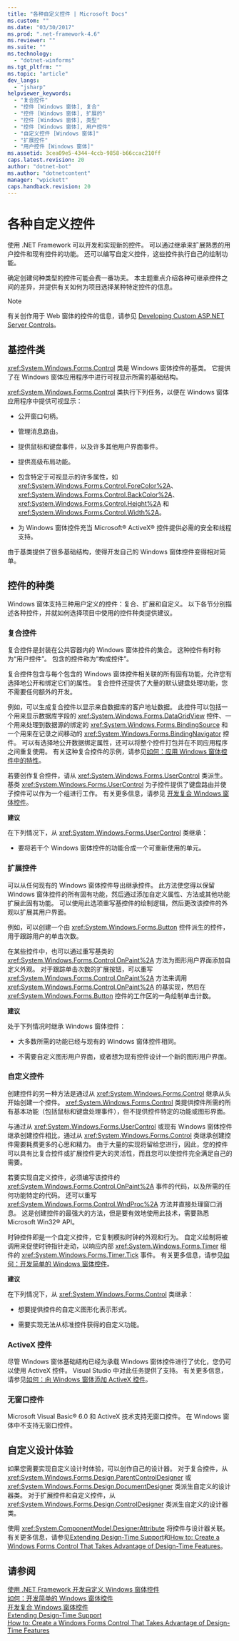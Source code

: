 ```yaml
---
title: "各种自定义控件 | Microsoft Docs"
ms.custom: ""
ms.date: "03/30/2017"
ms.prod: ".net-framework-4.6"
ms.reviewer: ""
ms.suite: ""
ms.technology: 
  - "dotnet-winforms"
ms.tgt_pltfrm: ""
ms.topic: "article"
dev_langs: 
  - "jsharp"
helpviewer_keywords: 
  - "复合控件"
  - "控件 [Windows 窗体], 复合"
  - "控件 [Windows 窗体], 扩展的"
  - "控件 [Windows 窗体], 类型"
  - "控件 [Windows 窗体], 用户控件"
  - "自定义控件 [Windows 窗体]"
  - "扩展控件"
  - "用户控件 [Windows 窗体]"
ms.assetid: 3cea09e5-4344-4ccb-9858-b66ccac210ff
caps.latest.revision: 20
author: "dotnet-bot"
ms.author: "dotnetcontent"
manager: "wpickett"
caps.handback.revision: 20
---
```

# 各种自定义控件
使用 .NET Framework 可以开发和实现新的控件。  可以通过继承来扩展熟悉的用户控件和现有控件的功能。  还可以编写自定义控件，这些控件执行自己的绘制功能。  
  
 确定创建何种类型的控件可能会费一番功夫。  本主题重点介绍各种可继承控件之间的差异，并提供有关如何为项目选择某种特定控件的信息。  
  
> [!NOTE]
>  有关创作用于 Web 窗体的控件的信息，请参见 [Developing Custom ASP.NET Server Controls](../Topic/Developing%20Custom%20ASP.NET%20Server%20Controls.md)。  
  
## 基控件类  
 <xref:System.Windows.Forms.Control> 类是 Windows 窗体控件的基类。  它提供了在 Windows 窗体应用程序中进行可视显示所需的基础结构。  
  
 <xref:System.Windows.Forms.Control> 类执行下列任务，以便在 Windows 窗体应用程序中提供可视显示：  
  
-   公开窗口句柄。  
  
-   管理消息路由。  
  
-   提供鼠标和键盘事件，以及许多其他用户界面事件。  
  
-   提供高级布局功能。  
  
-   包含特定于可视显示的许多属性，如 <xref:System.Windows.Forms.Control.ForeColor%2A>、<xref:System.Windows.Forms.Control.BackColor%2A>、<xref:System.Windows.Forms.Control.Height%2A> 和 <xref:System.Windows.Forms.Control.Width%2A>。  
  
-   为 Windows 窗体控件充当 Microsoft® ActiveX® 控件提供必需的安全和线程支持。  
  
 由于基类提供了很多基础结构，使得开发自己的 Windows 窗体控件变得相对简单。  
  
## 控件的种类  
 Windows 窗体支持三种用户定义的控件：复合、扩展和自定义。  以下各节分别描述各种控件，并就如何选择项目中使用的控件种类提供建议。  
  
### 复合控件  
 复合控件是封装在公共容器内的 Windows 窗体控件的集合。  这种控件有时称为“用户控件”。  包含的控件称为“构成控件”。  
  
 复合控件包含与每个包含的 Windows 窗体控件相关联的所有固有功能，允许您有选择地公开和绑定它们的属性。  复合控件还提供了大量的默认键盘处理功能，您不需要任何额外的开发。  
  
 例如，可以生成复合控件以显示来自数据库的客户地址数据。  此控件可以包括一个用来显示数据库字段的 <xref:System.Windows.Forms.DataGridView> 控件、一个用来处理到数据源的绑定的 <xref:System.Windows.Forms.BindingSource> 和一个用来在记录之间移动的 <xref:System.Windows.Forms.BindingNavigator> 控件。  可以有选择地公开数据绑定属性，还可以将整个控件打包并在不同应用程序之间重复使用。  有关这种复合控件的示例，请参见[如何：应用 Windows 窗体控件中的特性](../../../../docs/framework/winforms/controls/how-to-apply-attributes-in-windows-forms-controls.md)。  
  
 若要创作复合控件，请从 <xref:System.Windows.Forms.UserControl> 类派生。  基类 <xref:System.Windows.Forms.UserControl> 为子控件提供了键盘路由并使子控件可以作为一个组进行工作。  有关更多信息，请参见 [开发复合 Windows 窗体控件](../../../../docs/framework/winforms/controls/developing-a-composite-windows-forms-control.md)。  
  
 **建议**  
  
 在下列情况下，从 <xref:System.Windows.Forms.UserControl> 类继承：  
  
-   要将若干个 Windows 窗体控件的功能合成一个可重新使用的单元。  
  
### 扩展控件  
 可以从任何现有的 Windows 窗体控件导出继承控件。  此方法使您得以保留 Windows 窗体控件的所有固有功能，然后通过添加自定义属性、方法或其他功能扩展此固有功能。  可以使用此选项重写基控件的绘制逻辑，然后更改该控件的外观以扩展其用户界面。  
  
 例如，可以创建一个由 <xref:System.Windows.Forms.Button> 控件派生的控件，用于跟踪用户的单击次数。  
  
 在某些控件中，也可以通过重写基类的 <xref:System.Windows.Forms.Control.OnPaint%2A> 方法为图形用户界面添加自定义外观。  对于跟踪单击次数的扩展按钮，可以重写 <xref:System.Windows.Forms.Control.OnPaint%2A> 方法来调用 <xref:System.Windows.Forms.Control.OnPaint%2A> 的基实现，然后在 <xref:System.Windows.Forms.Button> 控件的工作区的一角绘制单击计数。  
  
 **建议**  
  
 处于下列情况时继承 Windows 窗体控件：  
  
-   大多数所需的功能已经与现有的 Windows 窗体控件相同。  
  
-   不需要自定义图形用户界面，或者想为现有控件设计一个新的图形用户界面。  
  
### 自定义控件  
 创建控件的另一种方法是通过从 <xref:System.Windows.Forms.Control> 继承从头开始创建一个控件。  <xref:System.Windows.Forms.Control> 类提供控件所需的所有基本功能（包括鼠标和键盘处理事件），但不提供控件特定的功能或图形界面。  
  
 与通过从 <xref:System.Windows.Forms.UserControl> 或现有 Windows 窗体控件继承创建控件相比，通过从 <xref:System.Windows.Forms.Control> 类继承创建控件需要耗费更多的心思和精力。  由于大量的实现将留给您进行，因此，您的控件可以具有比复合控件或扩展控件更大的灵活性，而且您可以使控件完全满足自己的需要。  
  
 若要实现自定义控件，必须编写该控件的 <xref:System.Windows.Forms.Control.OnPaint%2A> 事件的代码，以及所需的任何功能特定的代码。  还可以重写 <xref:System.Windows.Forms.Control.WndProc%2A> 方法并直接处理窗口消息。  这是创建控件的最强大的方法，但是要有效地使用此技术，需要熟悉 Microsoft Win32® API。  
  
 时钟控件即是一个自定义控件，它复制模拟时钟的外观和行为。  自定义绘制将被调用来促使时钟指针走动，以响应内部 <xref:System.Windows.Forms.Timer> 组件的 <xref:System.Windows.Forms.Timer.Tick> 事件。  有关更多信息，请参见[如何：开发简单的 Windows 窗体控件](../../../../docs/framework/winforms/controls/how-to-develop-a-simple-windows-forms-control.md)。  
  
 **建议**  
  
 在下列情况下，从 <xref:System.Windows.Forms.Control> 类继承：  
  
-   想要提供控件的自定义图形化表示形式。  
  
-   需要实现无法从标准控件获得的自定义功能。  
  
### ActiveX 控件  
 尽管 Windows 窗体基础结构已经为承载 Windows 窗体控件进行了优化，您仍可以使用 ActiveX 控件。  Visual Studio 中对此任务提供了支持。  有关更多信息，请参见[如何：向 Windows 窗体添加 ActiveX 控件](../../../../docs/framework/winforms/controls/how-to-add-activex-controls-to-windows-forms.md)。  
  
### 无窗口控件  
 Microsoft Visual Basic® 6.0 和 ActiveX 技术支持无窗口控件。  在 Windows 窗体中不支持无窗口控件。  
  
## 自定义设计体验  
 如果您需要实现自定义设计时体验，可以创作自己的设计器。  对于复合控件，从 <xref:System.Windows.Forms.Design.ParentControlDesigner> 或 <xref:System.Windows.Forms.Design.DocumentDesigner> 类派生自定义的设计器类。  对于扩展控件和自定义控件，从 <xref:System.Windows.Forms.Design.ControlDesigner> 类派生自定义的设计器类。  
  
 使用 <xref:System.ComponentModel.DesignerAttribute> 将控件与设计器关联。  有关更多信息，请参见[Extending Design\-Time Support](../Topic/Extending%20Design-Time%20Support.md)和[How to: Create a Windows Forms Control That Takes Advantage of Design\-Time Features](../Topic/How%20to:%20Create%20a%20Windows%20Forms%20Control%20That%20Takes%20Advantage%20of%20Design-Time%20Features.md)。  
  
## 请参阅  
 [使用 .NET Framework 开发自定义 Windows 窗体控件](../../../../docs/framework/winforms/controls/developing-custom-windows-forms-controls.md)   
 [如何：开发简单的 Windows 窗体控件](../../../../docs/framework/winforms/controls/how-to-develop-a-simple-windows-forms-control.md)   
 [开发复合 Windows 窗体控件](../../../../docs/framework/winforms/controls/developing-a-composite-windows-forms-control.md)   
 [Extending Design\-Time Support](../Topic/Extending%20Design-Time%20Support.md)   
 [How to: Create a Windows Forms Control That Takes Advantage of Design\-Time Features](../Topic/How%20to:%20Create%20a%20Windows%20Forms%20Control%20That%20Takes%20Advantage%20of%20Design-Time%20Features.md)